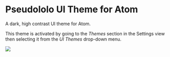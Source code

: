 # Pseudololo UI Theme for Atom

A dark, high contrast UI theme for Atom.

This theme is activated by going to the _Themes_ section in the Settings view then selecting it from the
_UI Themes_ drop-down menu.

![](imageSrcUrlHere)